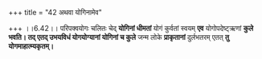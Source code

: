 +++
title = "42 अथवा योगिनामेव"

+++
।।6.42।। परिपक्वयोगः चलितः चेद् **योगिनां धीमतां** योगं कुर्वतां स्वयम्
**एव** योगोपदेष्ट्ऋणां **कुले भवति। तद् एतद् उभयविधं योगयोग्यानां योगिनां
च कुले** जन्म लोके **प्राकृतानां** दुर्लभतरम् एतत् **तु
योगमाहात्म्यकृतम्।**

